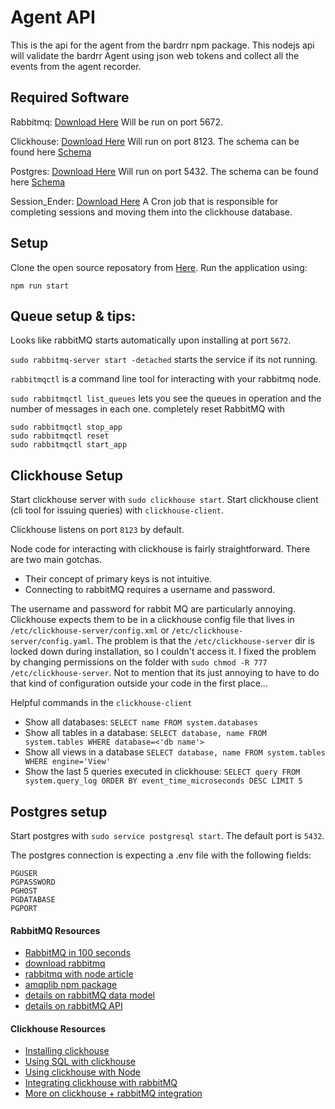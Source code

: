 # Agent API

This is the api for the agent from the bardrr npm package. This nodejs api will validate the bardrr Agent using json web tokens
and collect all the events from the agent recorder.

## Required Software

Rabbitmq: [Download Here](https://www.rabbitmq.com/download.html) Will be run on port 5672.

Clickhouse: [Download Here](https://clickhouse.com/docs/en/install/) Will run on port 8123. The schema can be found here [Schema](https://github.com/bard-rr/deploy)

Postgres: [Download Here](https://www.postgresql.org/download/) Will run on port 5432. The schema can be found here [Schema](https://github.com/bard-rr/deploy)

Session_Ender: [Download Here](https://github.com/bard-rr/session_ender) A Cron job that is responsible for completing sessions and moving them into the clickhouse database.

## Setup

Clone the open source reposatory from [Here](https://github.com/bard-rr/agent-api). Run the application using:

`npm run start`

## Queue setup & tips:

Looks like rabbitMQ starts automatically upon installing at port `5672`.

`sudo rabbitmq-server start -detached` starts the service if its not running.

`rabbitmqctl` is a command line tool for interacting with your rabbitmq node.

`sudo rabbitmqctl list_queues` lets you see the queues in operation and the number of messages in each one.
completely reset RabbitMQ with

```
sudo rabbitmqctl stop_app
sudo rabbitmqctl reset
sudo rabbitmqctl start_app
```

## Clickhouse Setup

Start clickhouse server with `sudo clickhouse start`.
Start clickhouse client (cli tool for issuing queries) with `clickhouse-client`.

Clickhouse listens on port `8123` by default.

Node code for interacting with clickhouse is fairly straightforward. There are two main gotchas.

- Their concept of primary keys is not intuitive.
- Connecting to rabbitMQ requires a username and password.

The username and password for rabbit MQ are particularly annoying. Clickhouse expects them to be in a clickhouse config file that lives in `/etc/clickhouse-server/config.xml` or `/etc/clickhouse-server/config.yaml`. The problem is that the `/etc/clickhouse-server` dir is locked down during installation, so I couldn't access it. I fixed the problem by changing permissions on the folder with `sudo chmod -R 777 /etc/clickhouse-server`. Not to mention that its just annoying to have to do that kind of configuration outside your code in the first place...

Helpful commands in the `clickhouse-client`

- Show all databases: `SELECT name FROM system.databases`
- Show all tables in a database: `SELECT database, name FROM system.tables WHERE database=<'db name'>`
- Show all views in a database `SELECT database, name FROM system.tables WHERE engine='View'`
- Show the last 5 queries executed in clickhouse: `SELECT query FROM system.query_log ORDER BY event_time_microseconds DESC LIMIT 5`

## Postgres setup

Start postgres with `sudo service postgresql start`. The default port is `5432`.

The postgres connection is expecting a .env file with the following fields:

```
PGUSER
PGPASSWORD
PGHOST
PGDATABASE
PGPORT
```

#### RabbitMQ Resources

- [RabbitMQ in 100 seconds](https://www.youtube.com/watch?v=NQ3fZtyXji0&ab_channel=Fireship)
- [download rabbitmq](https://www.rabbitmq.com/download.html)
- [rabbitmq with node article](https://sharmilas.medium.com/get-started-with-rabbitmq-in-node-js-1adb18d019d0)
- [amqplib npm package](https://www.npmjs.com/package/amqplib)
- [details on rabbitMQ data model](https://www.rabbitmq.com/tutorials/amqp-concepts.html)
- [details on rabbitMQ API](https://amqp-node.github.io/amqplib/channel_api.html#channel_publish)

#### Clickhouse Resources

- [Installing clickhouse](https://clickhouse.com/docs/en/quick-start#step-1-get-clickhouse)
- [Using SQL with clickhouse](https://clickhouse.com/docs/en/quick-start/#step-3-create-a-database-and-table)
- [Using clickhouse with Node](https://clickhouse.com/docs/en/integrations/language-clients/nodejs)
- [Integrating clickhouse with rabbitMQ](https://clickhouse.com/docs/en/engines/table-engines/integrations/rabbitmq/)
- [More on clickhouse + rabbitMQ integration](https://cloud.yandex.com/en/docs/managed-clickhouse/tutorials/fetch-data-from-rabbitmq#configure-mch-for-rmq)
